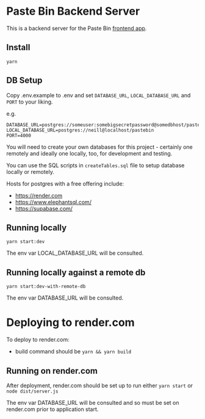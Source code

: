 # Paste Bin Backend Server

This is a backend server for the Paste Bin [frontend app](https://github.com/cynthiacodes/paste-bin-react-app).

## Install

`yarn`

## DB Setup

Copy .env.example to .env and set `DATABASE_URL`, `LOCAL_DATABASE_URL` and `PORT` to your liking.

e.g.

```
DATABASE_URL=postgres://someuser:somebigsecretpassword@somedbhost/pastebin
LOCAL_DATABASE_URL=postgres://neill@localhost/pastebin
PORT=4000
```

You will need to create your own databases for this project - certainly one remotely and ideally one locally, too, for development and testing.

You can use the SQL scripts in `createTables.sql` file to setup database locally or remotely.

Hosts for postgres with a free offering include:

-   https://render.com
-   https://www.elephantsql.com/
-   https://supabase.com/

## Running locally

`yarn start:dev`

The env var LOCAL_DATABASE_URL will be consulted.

## Running locally against a remote db

`yarn start:dev-with-remote-db`

The env var DATABASE_URL will be consulted.

# Deploying to render.com

To deploy to render.com:

-   build command should be `yarn && yarn build`

## Running on render.com

After deployment, render.com should be set up to run either `yarn start` or
`node dist/server.js`

The env var DATABASE_URL will be consulted and so must be set on render.com prior to application start.
